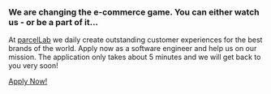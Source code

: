 ### We are changing the e-commerce game. You can either watch us - or be a part of it...

At [parcelLab](https://parcellab.com/) we daily create outstanding customer experiences for the best brands of the world. Apply now as a software engineer and help us on our mission. The application only takes about 5 minutes and we will get back to you very soon!

[Apply Now!](https://parcellab.github.io/#posts-01-880121)
